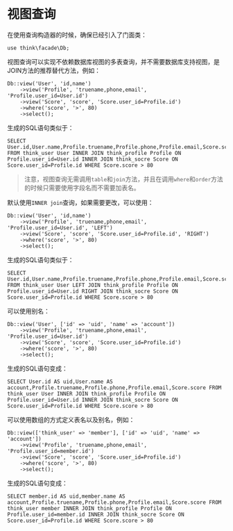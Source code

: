 # 视图查询

在使用查询构造器的时候，确保已经引入了门面类：

```
use think\facade\Db;
```

视图查询可以实现不依赖数据库视图的多表查询，并不需要数据库支持视图，是JOIN方法的推荐替代方法，例如：

```
Db::view('User', 'id,name')
    ->view('Profile', 'truename,phone,email', 'Profile.user_id=User.id')
    ->view('Score', 'score', 'Score.user_id=Profile.id')
    ->where('score', '>', 80)
    ->select();
```

生成的SQL语句类似于：

```
SELECT User.id,User.name,Profile.truename,Profile.phone,Profile.email,Score.score FROM think_user User INNER JOIN think_profile Profile ON Profile.user_id=User.id INNER JOIN think_socre Score ON Score.user_id=Profile.id WHERE Score.score > 80
```

> 注意，视图查询无需调用`table`和`join`方法，并且在调用`where`和`order`方法的时候只需要使用字段名而不需要加表名。

默认使用`INNER join`查询，如果需要更改，可以使用：

```
Db::view('User', 'id,name')
    ->view('Profile', 'truename,phone,email', 'Profile.user_id=User.id', 'LEFT')
    ->view('Score', 'score', 'Score.user_id=Profile.id', 'RIGHT')
    ->where('score', '>', 80)
    ->select();
```

生成的SQL语句类似于：

```
SELECT User.id,User.name,Profile.truename,Profile.phone,Profile.email,Score.score FROM think_user User LEFT JOIN think_profile Profile ON Profile.user_id=User.id RIGHT JOIN think_socre Score ON Score.user_id=Profile.id WHERE Score.score > 80
```

可以使用别名：

```
Db::view('User', ['id' => 'uid', 'name' => 'account'])
    ->view('Profile', 'truename,phone,email', 'Profile.user_id=User.id')
    ->view('Score', 'score', 'Score.user_id=Profile.id')
    ->where('score', '>', 80)
    ->select();
```

生成的SQL语句变成：

```
SELECT User.id AS uid,User.name AS account,Profile.truename,Profile.phone,Profile.email,Score.score FROM think_user User INNER JOIN think_profile Profile ON Profile.user_id=User.id INNER JOIN think_socre Score ON Score.user_id=Profile.id WHERE Score.score > 80
```

可以使用数组的方式定义表名以及别名，例如：

```
Db::view(['think_user' => 'member'], ['id' => 'uid', 'name' => 'account'])
    ->view('Profile', 'truename,phone,email', 'Profile.user_id=member.id')
    ->view('Score', 'score', 'Score.user_id=Profile.id')
    ->where('score', '>', 80)
    ->select();
```

生成的SQL语句变成：

```
SELECT member.id AS uid,member.name AS account,Profile.truename,Profile.phone,Profile.email,Score.score FROM think_user member INNER JOIN think_profile Profile ON Profile.user_id=member.id INNER JOIN think_socre Score ON Score.user_id=Profile.id WHERE Score.score > 80
```